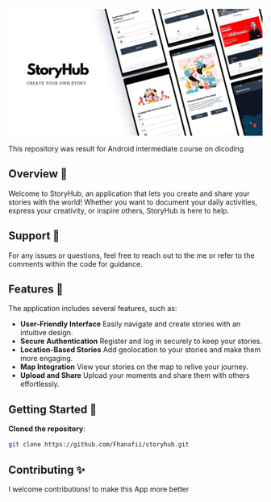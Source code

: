 ![Project Overview](cover.png)

This repository was result for Android intermediate course on dicoding

## Overview 📃

Welcome to StoryHub, an application that lets you create and share your stories with the world! Whether you want to document your daily activities, express your creativity, or inspire others, StoryHub is here to help.

## Support 🤔

For any issues or questions, feel free to reach out to the me or refer to the comments within the code for guidance.

## Features 🚀

The application includes several features, such as:

- **User-Friendly Interface** Easily navigate and create stories with an intuitive design.
- **Secure Authentication** Register and log in securely to keep your stories.
- **Location-Based Stories** Add geolocation to your stories and make them more engaging.
- **Map Integration** View your stories on the map to relive your journey.
- **Upload and Share** Upload your moments and share them with others effortlessly.

## Getting Started 📝

**Cloned the repository**:

```bash
git clone https://github.com/Fhanafii/storyhub.git
```

## Contributing ✨

I welcome contributions! to make this App more better
